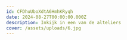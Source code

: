 ```yaml
---
id: CFDhuUboXdtA6HmhKRyqh
date: 2024-08-27T00:00:00.000Z
description: Inkijk in een van de alteliers
cover: /assets/uploads/6.jpg
---
```

